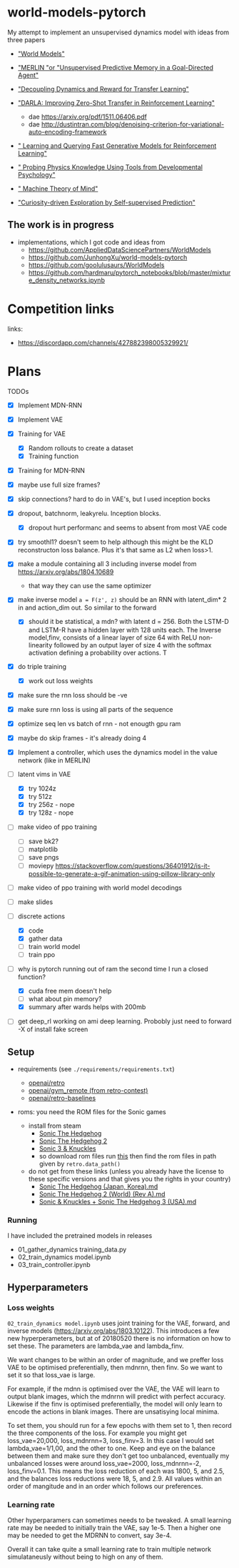 # world-models-pytorch

My attempt to implement an unsupervised dynamics model with ideas from three papers
- ["World Models"](https://arxiv.org/abs/1803.10122)
- ["MERLIN "or "Unsupervised Predictive Memory in a Goal-Directed Agent"](https://arxiv.org/abs/1803.10760 )
- ["Decoupling Dynamics and Reward for Transfer Learning"](https://arxiv.org/abs/1804.10689)
- ["DARLA: Improving Zero-Shot Transfer in Reinforcement Learning"](https://arxiv.org/abs/1707.08475)
    - dae https://arxiv.org/pdf/1511.06406.pdf
    - dae http://dustintran.com/blog/denoising-criterion-for-variational-auto-encoding-framework

- ["
Learning and Querying Fast Generative Models for Reinforcement Learning"](https://arxiv.org/abs/1802.03006)
- ["
Probing Physics Knowledge Using Tools from Developmental Psychology"](https://arxiv.org/abs/1804.01128)
- ["
Machine Theory of Mind"](https://arxiv.org/abs/1802.07740)
- ["Curiosity-driven Exploration by Self-supervised Prediction"](https://arxiv.org/abs/1705.05363)

## The work is in progress

- implementations, which I got code and ideas from
    - https://github.com/AppliedDataSciencePartners/WorldModels
    - https://github.com/JunhongXu/world-models-pytorch
    - https://github.com/goolulusaurs/WorldModels
    - https://github.com/hardmaru/pytorch_notebooks/blob/master/mixture_density_networks.ipynb

# Competition links

links:
- https://discordapp.com/channels/427882398005329921/

# Plans

TODOs

- [x] Implement MDN-RNN
- [x] Implement VAE
- [x] Training for VAE
    - [x] Random rollouts to create a dataset
    - [x] Training function
- [x] Training for MDN-RNN

- [x] maybe use full size frames?
- [x] skip connections? hard to do in VAE's, but I used inception bocks
- [x] dropout, batchnorm, leakyrelu. Inception blocks.
    - [x] dropout hurt performanc and seems to absent from most VAE code
- [x] try smoothl1? doesn't seem to help although this might be the KLD reconstructon loss balance. Plus it's that same as L2 when loss>1.

- [x] make a module containing all 3 including inverse model from https://arxiv.org/abs/1804.10689
    - that way they can use the same optimizer
- [x] make inverse model `a = F(z', z)` should be an RNN with latent_dim* 2 in and action_dim out. So similar to the forward
    - [x] should it be statistical, a mdn?
    with
        latent d = 256. Both the LSTM-D and LSTM-R have a hidden
        layer with 128 units each. The Inverse model,finv, consists
        of a linear layer of size 64 with ReLU non-linearity followed
        by an output layer of size 4 with the softmax activation
        defining a probability over actions. T
- [x] do triple training
    - [x] work out loss weights
- [x] make sure the rnn loss should be -ve
- [x] make sure rnn loss is using all parts of the sequence
- [x] optimize seq len vs batch of rnn - not enougth gpu ram
- [x] maybe do skip frames - it's already doing 4
- [x] Implement a controller, which uses the dynamics model in the value network (like in MERLIN)

- [ ] latent vims in VAE
    - [x] try 1024z
    - [x] try 512z
    - [x] try 256z - nope
    - [x] try 128z - nope

- [ ] make video of ppo training
    - [ ] save bk2?
    - [ ] matplotlib
    - [ ] save pngs
    - [ ] moviepy https://stackoverflow.com/questions/36401912/is-it-possible-to-generate-a-gif-animation-using-pillow-library-only
- [ ] make video of ppo training with world model decodings
- [ ] make slides


- [ ] discrete actions
    - [x] code
    - [x] gather data
    - [ ] train world model
    - [ ] train ppo

- [ ] why is pytorch running out of ram the second time I run a closed function?
    - [x] cuda free mem doesn't help
    - [ ] what about pin memory?
    - [x] summary after wards helps with 200mb

- [ ] get deep_rl working on ami deep learning. Probobly just need to forward -X of install fake screen


## Setup

- requirements (see `./requirements/requirements.txt`)
    - [openai/retro](https://github.com/openai/retro)
    - [openai/gym_remote (from retro-contest)](https://github.com/openai/retro-contest)
    - [openai/retro-baselines](https://github.com/openai/retro-baselines/blob/master/agents/ppo2.docker)


- roms: you need the ROM files for the Sonic games
    - install from steam
        - [Sonic The Hedgehog](http://store.steampowered.com/app/71113/Sonic_The_Hedgehog/)
        - [Sonic The Hedgehog 2](http://store.steampowered.com/app/71163/Sonic_The_Hedgehog_2/)
        - [Sonic 3 & Knuckles](http://store.steampowered.com/app/71162/Sonic_3__Knuckles/)
        - so download rom files run [this](https://github.com/openai/retro/blob/master/retro/scripts/import_sega_classics.py) then find the rom files in path given by `retro.data_path()`
    - do not get from these links (unless you already have the license to these specific versions and that gives you the rights in your country)
        - [Sonic The Hedgehog (Japan, Korea).md](http://www.completeroms.com/dl/sega-genesis/sonic-the-hedgehog-japan-korea/151020)
        - [Sonic The Hedgehog 2 (World) (Rev A).md](http://www.completeroms.com/dl/game-gear/sonic-the-hedgehog-2-u-/7772)
        - [Sonic & Knuckles + Sonic The Hedgehog 3 (USA).md](http://www.completeroms.com/dl/sega-genesis/sonic-and-knuckles-sonic-3-jue-/1824)

### Running

I have included the pretrained models in releases

- 01_gather_dynamics training_data.py
- 02_train_dynamics model.ipynb
- 03_train_controller.ipynb

## Hyperparameters

### Loss weights

`02_train_dynamics model.ipynb` uses joint training for the VAE, forward, and inverse models (https://arxiv.org/abs/1803.10122). This introduces a few new hyperperameters, but at of 20180520 there is no information on how to set these. The parameters are lambda_vae and lambda_finv.

We want changes to be within an order of magnitude, and we preffer loss VAE to be optimised preferentially, then mdnrnn, then finv. So we want to set it so that loss_vae is large.

For example, if the mdnn is optimised over the VAE, the VAE will learn to output blank images, which the mdnrnn will predict with perfect accuracy. Likewise if the finv is optimised preferentially, the model will only learn to encode the actions in blank images. There are unsatisying local minima.

To set them, you should run for a few epochs with them set to 1, then record the three components of the loss. For example you might get loss_vae=20,000, loss_mdnrnn=3, loss_finv=3. In this case I would set lambda_vae=1/1,00, and the other to one. Keep and eye on the balance between them and make sure they don't get too unbalanced, eventually my unbalanced losses were around loss_vae=2000, loss_mdnrnn=-2, loss_finv=0.1. This means the loss reduction of each was 1800, 5, and 2.5, and the balances loss reductions were 18, 5, and 2.9. All values within an order of mangitude and in an order which follows our preferences.

### Learning rate

Other hyperparamers can sometimes needs to be tweaked. A small learning rate may be needed to initially train the VAE, say 1e-5. Then a higher one may be needed to get the MDRNN to convert, say 3e-4.

Overall it can take quite a small learning rate to train multiple network simulataneusly without being to high on any of them.
